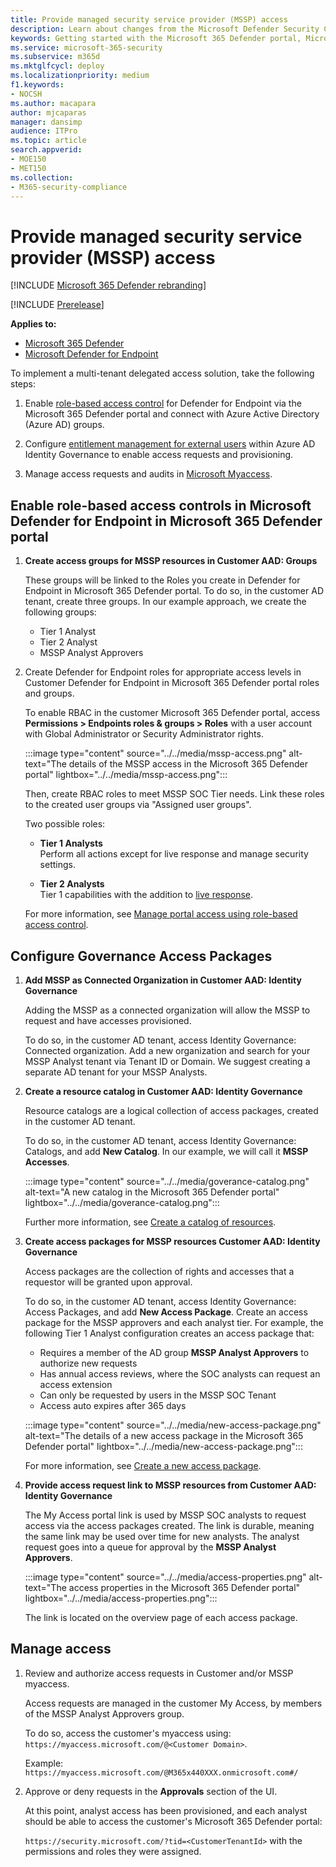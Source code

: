 ```yaml
---
title: Provide managed security service provider (MSSP) access
description: Learn about changes from the Microsoft Defender Security Center to the Microsoft 365 Defender portal
keywords: Getting started with the Microsoft 365 Defender portal, Microsoft Defender for Office 365, Microsoft Defender for Endpoint, MDO, MDE, single pane of glass, converged portal, security portal, defender security portal
ms.service: microsoft-365-security
ms.subservice: m365d
ms.mktglfcycl: deploy
ms.localizationpriority: medium
f1.keywords:
- NOCSH
ms.author: macapara
author: mjcaparas
manager: dansimp
audience: ITPro
ms.topic: article
search.appverid: 
- MOE150
- MET150
ms.collection: 
- M365-security-compliance 
---
```


# Provide managed security service provider (MSSP) access 

[!INCLUDE [Microsoft 365 Defender rebranding](../includes/microsoft-defender.md)]

[!INCLUDE [Prerelease](../includes/prerelease.md)]

**Applies to:**

- [Microsoft 365 Defender](microsoft-365-defender.md)
- [Microsoft Defender for Endpoint](https://go.microsoft.com/fwlink/p/?linkid=2154037)

To implement a multi-tenant delegated access solution, take the following steps:

1. Enable [role-based access control](/microsoft-365/security/defender-endpoint/rbac) for Defender for Endpoint via the Microsoft 365 Defender portal and connect with Azure Active Directory (Azure AD) groups.

2. Configure [entitlement management for external users](/azure/active-directory/governance/entitlement-management-external-users) within Azure AD Identity Governance to enable access requests and provisioning.

3. Manage access requests and audits in [Microsoft Myaccess](/azure/active-directory/governance/entitlement-management-request-approve).

## Enable role-based access controls in Microsoft Defender for Endpoint in Microsoft 365 Defender portal

1. **Create access groups for MSSP resources in Customer AAD: Groups**

    These groups will be linked to the Roles you create in Defender for Endpoint in Microsoft 365 Defender portal. To do so, in the customer AD tenant, create three groups. In our example approach, we create the following groups:

    - Tier 1 Analyst
    - Tier 2 Analyst
    - MSSP Analyst Approvers  

2. Create Defender for Endpoint roles for appropriate access levels in Customer Defender for Endpoint in Microsoft 365 Defender portal roles and groups.

    To enable RBAC in the customer Microsoft 365 Defender portal, access **Permissions >  Endpoints roles & groups > Roles** with a user account with Global Administrator or Security Administrator rights.

    :::image type="content" source="../../media/mssp-access.png" alt-text="The details of the MSSP access in the Microsoft 365 Defender portal" lightbox="../../media/mssp-access.png":::

    Then, create RBAC roles to meet MSSP SOC Tier needs. Link these roles to the created user groups via "Assigned user groups".

    Two possible roles:

    - **Tier 1 Analysts** <br>
      Perform all actions except for live response and manage security settings.

    - **Tier 2 Analysts** <br>
      Tier 1 capabilities with the addition to [live response](/microsoft-365/security/defender-endpoint/live-response).

    For more information, see [Manage portal access using role-based access control](/microsoft-365/security/defender-endpoint/rbac).

## Configure Governance Access Packages

1. **Add MSSP as Connected Organization in Customer AAD: Identity Governance**

    Adding the MSSP as a connected organization will allow the MSSP to request and have accesses provisioned. 

    To do so, in the customer AD tenant, access Identity Governance: Connected organization. Add a new organization and search for your MSSP Analyst tenant via Tenant ID or Domain. We suggest creating a separate AD tenant for your MSSP Analysts.

2. **Create a resource catalog in Customer AAD: Identity Governance**

    Resource catalogs are a logical collection of access packages, created in the customer AD tenant.

    To do so, in the customer AD tenant,  access Identity Governance: Catalogs, and add **New Catalog**. In our example, we will call it **MSSP Accesses**.

    :::image type="content" source="../../media/goverance-catalog.png" alt-text="A new catalog in the Microsoft 365 Defender portal" lightbox="../../media/goverance-catalog.png":::


    Further more information, see [Create a catalog of resources](/azure/active-directory/governance/entitlement-management-catalog-create).

3. **Create access packages for MSSP resources Customer AAD: Identity Governance**

    Access packages are the collection of rights and accesses that a requestor will be granted upon approval. 

    To do so, in the customer AD tenant, access Identity Governance: Access Packages, and add **New Access Package**. Create an access package for the MSSP approvers and each analyst tier. For example, the following Tier 1 Analyst configuration creates an access package that:

    - Requires a member of the AD group **MSSP Analyst Approvers** to authorize new requests
    - Has annual access reviews, where the SOC analysts can request an access extension
    - Can only be requested by users in the MSSP SOC Tenant
    - Access auto expires after 365 days

    :::image type="content" source="../../media/new-access-package.png" alt-text="The details of a new access package in the Microsoft 365 Defender portal" lightbox="../../media/new-access-package.png":::

    For more information, see [Create a new access package](/azure/active-directory/governance/entitlement-management-access-package-create).

4. **Provide access request link to MSSP resources from Customer AAD: Identity Governance**

    The My Access portal link is used by MSSP SOC analysts to request access via the access packages created. The link is durable, meaning the same link may be used over time for new analysts. The analyst request goes into a queue for approval by the **MSSP Analyst Approvers**.

    :::image type="content" source="../../media/access-properties.png" alt-text="The access properties in the Microsoft 365 Defender portal" lightbox="../../media/access-properties.png":::

    The link is located on the overview page of each access package.

## Manage access

1. Review and authorize access requests in Customer and/or MSSP myaccess.

    Access requests are managed in the customer My Access, by members of the MSSP Analyst Approvers group.

    To do so, access the customer's myaccess using: `https://myaccess.microsoft.com/@<Customer Domain>`.

    Example: `https://myaccess.microsoft.com/@M365x440XXX.onmicrosoft.com#/`

2. Approve or deny requests in the **Approvals** section of the UI.

     At this point, analyst access has been provisioned, and each analyst should be able to access the customer's Microsoft 365 Defender portal:

    `https://security.microsoft.com/?tid=<CustomerTenantId>` with the permissions and roles they were assigned.
